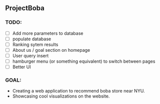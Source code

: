 ## ProjectBoba

### TODO:
- [ ] Add more parameters to database
- [ ] populate database
- [ ] Ranking sytem results
- [ ] About us / goal section on homepage
- [ ] User query insert
- [ ] hamburger menu (or something equivalent) to switch between pages
- [ ] Better UI

### GOAL:
- Creating a web application to recommend boba store near NYU.
- Showcasing cool visualizations on the website.
